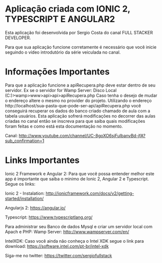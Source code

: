 Aplicação criada com IONIC 2, TYPESCRIPT E ANGULAR2
=====================================================================

Esta aplicação foi desenvolvida por Sergio Costa do canal FULL STACKER DEVELOPER.

Para que sua aplicação funcione corretamente é necessário que você inicie seguindo o vídeo introdutório da série veiculada no canal.

Informações Importantes
=====================================================================

Para que a aplicação funcione a apiRecupera.php deve estar dentro de seu servidor.
Ex se o servidor for Wamp Server: Disco Local (C:)>wamp>www>api>api>apiRecupera.php
Caso tenha o desejo de mudar o endereço altere o mesmo no provider do projeto.
Utilizando o endereço http://localhost/sua-pasta-que-pode-ser-api/apiRecupera.php
você conseguirá recuperar os dados do banco criado chamado de aula com a tabela
usuários.
Esta aplicação sofrerá modificações no decorrer das aulas criadas no canal então
se inscreva para que saiba quais modificações foram feitas e como está esta documentação
no momento.

Canal: <http://www.youtube.com/channel/UC-8goXO6sjFuIbanvBd-jfA?sub_confirmation=1>

Links Importantes
=====================================================================

Ionic 2 Framework e Angular 2:
Para que você possa entender melhor este app é importante que saiba o minimo de
Ionic 2, Angular 2 e Typescript. Segue os links:

Ionic 2 - Instalation: http://ionicframework.com/docs/v2/getting-started/installation/

Angularjs 2: https://angular.io/

Typescript: https://www.typescriptlang.org/

Para administrar seu Banco de dados Mysql e criar um servidor local com Apach e PHP:
Wamp Server: http://www.wampserver.com/en/

IntelXDK:
Caso você ainda não conheça o Intel XDK segue o link para download:
<https://software.intel.com/pt-br/intel-xdk>

Siga-me no twitter: https://twitter.com/sergiofullstack
